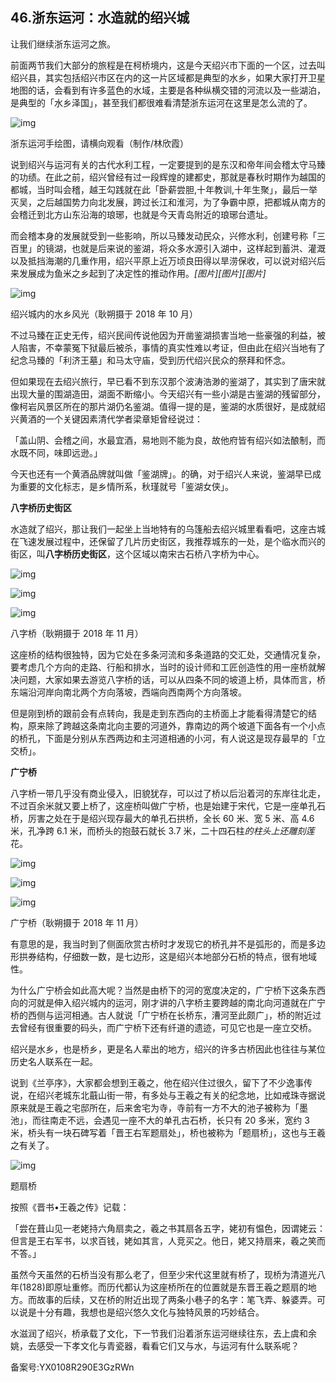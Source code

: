 ## 46.浙东运河：水造就的绍兴城
让我们继续浙东运河之旅。


前面两节我们大部分的旅程是在柯桥境内，这是今天绍兴市下面的一个区，过去叫绍兴县，其实包括绍兴市区在内的这一片区域都是典型的水乡，如果大家打开卫星地图的话，会看到有许多蓝色的水域，主要是各种纵横交错的河流以及一些湖泊，是典型的「水乡泽国」，甚至我们都很难看清楚浙东运河在这里是怎么流的了。 


![img](https://pic2.zhimg.com/v2-a832999599e56ba09c5b387ba43102eb.webp)

浙东运河手绘图，请横向观看（制作/林欣霞）


说到绍兴与运河有关的古代水利工程，一定要提到的是东汉和帝年间会稽太守马臻的功绩。在此之前，绍兴曾经有过一段辉煌的建都史，那就是春秋时期作为越国的都城，当时叫会稽，越王勾践就在此「卧薪尝胆,十年教训,十年生聚」，最后一举灭吴，之后越国势力向北发展，跨过长江和淮河，为了争霸中原，把都城从南方的会稽迁到北方山东沿海的琅琊，也就是今天青岛附近的琅琊台遗址。


而会稽本身的发展就受到一些影响，所以马臻发动民众，兴修水利，创建号称「三百里」的镜湖，也就是后来说的鉴湖，将众多水源引入湖中，这样起到蓄洪、灌溉以及抵挡海潮的几重作用，绍兴平原上近万顷良田得以旱涝保收，可以说对绍兴后来发展成为鱼米之乡起到了决定性的推动作用。*[图片][图片][图片]*


![img](https://pic4.zhimg.com/v2-2810ee644fa19a34b27829d9e4aafefb.webp)

绍兴城内的水乡风光（耿朔摄于 2018 年 10 月）


不过马臻在正史无传，绍兴民间传说他因为开凿鉴湖损害当地一些豪强的利益，被人陷害，不幸蒙冤下狱最后被杀，事情的真实性难以考证，但由此在绍兴当地有了纪念马臻的「利济王墓」和马太守庙，受到历代绍兴民众的祭拜和怀念。


但如果现在去绍兴旅行，早已看不到东汉那个波涛浩渺的鉴湖了，其实到了唐宋就出现大量的围湖造田，湖面不断缩小。今天绍兴有一些小湖是古鉴湖的残留部分，像柯岩风景区所在的那片湖仍名鉴湖。值得一提的是，鉴湖的水质很好，是成就绍兴黄酒的一个关键因素清代学者梁章矩曾经说过：


「盖山阴、会稽之间，水最宜酒，易地则不能为良，故他府皆有绍兴如法酿制，而水既不同，味即远逊。」


今天也还有一个黄酒品牌就叫做「鉴湖牌」。的确，对于绍兴人来说，鉴湖早已成为重要的文化标志，是乡情所系，秋瑾就号「鉴湖女侠」。


**八字桥历史街区**


水造就了绍兴，那让我们一起坐上当地特有的乌篷船去绍兴城里看看吧，这座古城在飞速发展过程中，还保留了几片历史街区，我推荐城东的一处，是个临水而兴的街区，叫**八字桥历史街区**，这个区域以南宋古石桥八字桥为中心。


![img](https://pic2.zhimg.com/v2-a76cfb072b4ea9c795e02969c99f488e.webp)

![img](https://pic1.zhimg.com/v2-cbedcac9b5026e6f4c07b45d72669695.webp)

![img](https://pic3.zhimg.com/v2-fe12ffeb40d0c95a604665d2ef2205ac.webp)

八字桥（耿朔摄于 2018 年 11 月）


这座桥的结构很独特，因为它处在多条河流和多条道路的交汇处，交通情况复杂，要考虑几个方向的走路、行船和排水，当时的设计师和工匠创造性的用一座桥就解决问题，大家如果去游览八字桥的话，可以从四条不同的坡道上桥，具体而言，桥东端沿河岸向南北两个方向落坡，西端向西南两个方向落坡。


但是刚到桥的跟前会有点转向，我是走到东西向的主桥面上才能看得清楚它的结构，原来除了跨越这条南北向主要的河道外，靠南边的两个坡道下面各有一个小点的桥孔，下面是分别从东西两边和主河道相通的小河，有人说这是现存最早的「立交桥」。


**广宁桥**


八字桥一带几乎没有商业侵入，旧貌犹存，可以过了桥以后沿着河的东岸往北走，不过百余米就又要上桥了，这座桥叫做广宁桥，也是始建于宋代，它是一座单孔石桥，厉害之处在于是绍兴现存最大的单孔石拱桥，全长 60 米、宽 5 米、高 4.6 米，孔净跨 6.1 米，而桥头的抱鼓石就长 3.7 米，二十四石柱*的柱头上还雕刻莲*花。


![img](https://pic2.zhimg.com/v2-37f5ec32617ca24867e8b2ecec6a8ccb.webp)

![img](https://pic4.zhimg.com/v2-10bb5d5bee134b8881d08e2d171cd71f.webp)

![img](https://pic3.zhimg.com/v2-575e687489732f00c77b1cfe3933a24d.webp)

广宁桥（耿朔摄于 2018 年 11 月）


有意思的是，我当时到了侧面欣赏古桥时才发现它的桥孔并不是弧形的，而是多边形拱券结构，仔细数一数，是七边形，这是绍兴本地部分石桥的特点，很有地域性。


为什么广宁桥会如此高大呢？当然是由桥下的河的宽度决定的，广宁桥下这条东西向的河就是伸入绍兴城内的运河，刚才讲的八字桥主要跨越的南北向河道就在广宁桥的西侧与运河相通。古人就说「广宁桥在长桥东，漕河至此颇广」，桥的附近过去曾经有很重要的码头，而广宁桥下还有纤道的遗迹，可见它也是一座立交桥。


绍兴是水乡，也是桥乡，更是名人辈出的地方，绍兴的许多古桥因此也往往与某位历史名人联系在一起。


说到《兰亭序》，大家都会想到王羲之，他在绍兴住过很久，留下了不少逸事传说，在绍兴老城东北蕺山街一带，有多处与王羲之有关的纪念地，比如戒珠寺据说原来就是王羲之宅邸所在，后来舍宅为寺，寺前有一方不大的池子被称为「墨池」，而往南走不远，会遇见一座不大的单孔古石桥，长只有 20 多米，宽约 3 米，桥头有一块石碑写着「晋王右军题扇处」，桥也被称为「题扇桥」，这也与王羲之有关了。


![img](https://pic1.zhimg.com/v2-66be648e47ca257e2e9b9544e8a7e67b.webp)

题扇桥


按照《晋书•王羲之传》记载：


「尝在葺山见一老姥持六角扇卖之，羲之书其扇各五字，姥初有愠色，因谓姥云：但言是王右军书，以求百钱，姥如其言，人竞买之。他日，姥又持扇来，羲之笑而不答。」


虽然今天虽然的石桥当没有那么老了，但至少宋代这里就有桥了，现桥为清道光八年(1828)即原址重修。而历代都认为这座桥所在的位置就是东晋王羲之题扇的地方。而故事的后续，又在桥的附近出现了两条小巷子的名字：笔飞弄、躲婆弄。可以说是十分有趣，我想也是绍兴悠久文化与独特风景的巧妙结合。


水滋润了绍兴，桥承载了文化，下一节我们沿着浙东运河继续往东，去上虞和余姚，去感受一下孝文化与青瓷器，看看它们又与水，与运河有什么联系呢？


备案号:YX0108R290E3GzRWn

